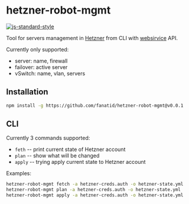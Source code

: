 # hetzner-robot-mgmt
[![js-standard-style](https://cdn.rawgit.com/feross/standard/master/badge.svg)](https://github.com/feross/standard)

Tool for servers management in [Hetzner](https://www.hetzner.com/) from CLI with [websirvice](https://robot.your-server.de/doc/webservice/en.html) API.

Currently only supported:

  - server: name, firewall
  - failover: active server
  - vSwitch: name, vlan, servers

## Installation

```bash
npm install -g https://github.com/fanatid/hetzner-robot-mgmt@v0.0.1
```

## CLI

Currently 3 commands supported:

  - `feth` -- print current state of Hetzner account
  - `plan` -- show what will be changed
  - `apply` -- trying apply current state to Hetzner account

Examples:

```bash
hetzner-robot-mgmt fetch -a hetzner-creds.auth -o hetzner-state.yml
hetzner-robot-mgmt plan -a hetzner-creds.auth -o hetzner-state.yml
hetzner-robot-mgmt apply -a hetzner-creds.auth -o hetzner-state.yml
```
